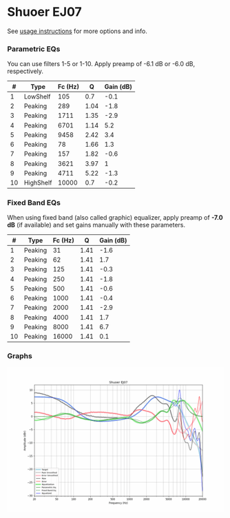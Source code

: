 # Shuoer EJ07
See [usage instructions](https://github.com/jaakkopasanen/AutoEq#usage) for more options and info.

### Parametric EQs
You can use filters 1-5 or 1-10. Apply preamp of -6.1 dB or -6.0 dB, respectively.

|   # | Type      |   Fc (Hz) |    Q |   Gain (dB) |
|-----|-----------|-----------|------|-------------|
|   1 | LowShelf  |       105 | 0.7  |        -0.1 |
|   2 | Peaking   |       289 | 1.04 |        -1.8 |
|   3 | Peaking   |      1711 | 1.35 |        -2.9 |
|   4 | Peaking   |      6701 | 1.14 |         5.2 |
|   5 | Peaking   |      9458 | 2.42 |         3.4 |
|   6 | Peaking   |        78 | 1.66 |         1.3 |
|   7 | Peaking   |       157 | 1.82 |        -0.6 |
|   8 | Peaking   |      3621 | 3.97 |         1   |
|   9 | Peaking   |      4711 | 5.22 |        -1.3 |
|  10 | HighShelf |     10000 | 0.7  |        -0.2 |

### Fixed Band EQs
When using fixed band (also called graphic) equalizer, apply preamp of **-7.0 dB** (if available) and set gains manually with these parameters.

|   # | Type    |   Fc (Hz) |    Q |   Gain (dB) |
|-----|---------|-----------|------|-------------|
|   1 | Peaking |        31 | 1.41 |        -1.6 |
|   2 | Peaking |        62 | 1.41 |         1.7 |
|   3 | Peaking |       125 | 1.41 |        -0.3 |
|   4 | Peaking |       250 | 1.41 |        -1.8 |
|   5 | Peaking |       500 | 1.41 |        -0.6 |
|   6 | Peaking |      1000 | 1.41 |        -0.4 |
|   7 | Peaking |      2000 | 1.41 |        -2.9 |
|   8 | Peaking |      4000 | 1.41 |         1.7 |
|   9 | Peaking |      8000 | 1.41 |         6.7 |
|  10 | Peaking |     16000 | 1.41 |         0.1 |

### Graphs
![](./Shuoer%20EJ07.png)
